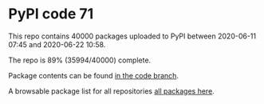 # PyPI code 71

This repo contains 40000 packages uploaded to PyPI between 
2020-06-11 07:45 and 2020-06-22 10:58.

The repo is 89% (35994/40000) complete.

Package contents can be found [in the code branch](https://github.com/pypi-data/pypi-mirror-71/tree/code/packages).

A browsable package list for all repositories [all packages here](https://pypi-data.github.io/website/repositories/pypi-mirror-71).


